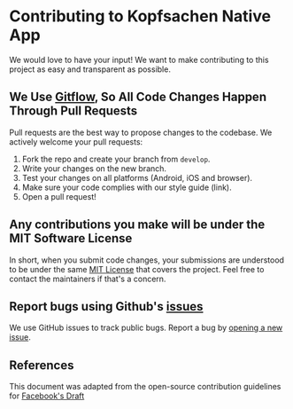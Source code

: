 # Contributing to Kopfsachen Native App

We would love to have your input! We want to make contributing to this project as easy and transparent as possible.

## We Use [Gitflow](https://nvie.com/posts/a-successful-git-branching-model), So All Code Changes Happen Through Pull Requests
Pull requests are the best way to propose changes to the codebase. We actively welcome your pull requests:

1. Fork the repo and create your branch from `develop`.
2. Write your changes on the new branch.
3. Test your changes on all platforms (Android, iOS and browser).
4. Make sure your code complies with our style guide (link).
5. Open a pull request!

## Any contributions you make will be under the MIT Software License
In short, when you submit code changes, your submissions are understood to be under the same [MIT License](https://github.com/ProgPrak-Native-App/react-native-app/blob/develop/LICENSE.md) that covers the project. Feel free to contact the maintainers if that's a concern.

## Report bugs using Github's [issues](https://github.com/ProgPrak-Native-App/react-native-app/issues)
We use GitHub issues to track public bugs. Report a bug by [opening a new issue](https://github.com/ProgPrak-Native-App/react-native-app/issues/new).

## References
This document was adapted from the open-source contribution guidelines for [Facebook's Draft](https://github.com/facebook/draft-js/blob/main/CONTRIBUTING.md)

